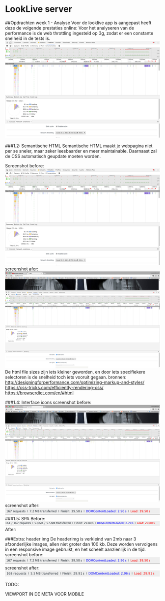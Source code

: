 # LookLive server

##Opdrachten week 1 - Analyse
Voor de looklive app is aangepast heeft deze de volgende prestaties online:
Voor het analyseren van de performance is de web throttling ingesteld op 3g, zodat er een constante snelheid in de tests is. 
<img src="/public/screenshots/screenshot_before_ev.png" alt="">

###1.2: Semantische HTML
Semantische HTML maakt je webpagina niet per se sneler, maar zeker leesbaarder en meer maintainable. Daarnaast zal de CSS automatisch geupdate moeten worden.

Screenshot before:
<img src="/public/screenshots/screenshot_before_ev.png" alt="">
screenshot afer:
<img src="/public/screenshots/screenshot_html_after.png" alt="">
De html file sizes zijn iets kleiner geworden, en door iets specifiekere selectoren is de snelheid toch iets vooruit gegaan.
bronnen:
http://designingforperformance.com/optimizing-markup-and-styles/
https://css-tricks.com/efficiently-rendering-css/
https://browserdiet.com/en/#html

###1.4: Interface icons
screenshot before:
<img src="/public/screenshots/screenshot_html_after.png" alt="">
screenshot after:
<img src="/public/screenshots/screenshot_interfaceicons_after.png" alt="">
###1.5: SPA
Before:
<img src="/public/screenshots/screenshot_headerimg_after.png" alt="">
After:

###Extra: header img
De headerimg is verkleind van 2mb naar 3 afzonderlijke images, allen niet groter dan 100 kb. Deze worden vervolgens in een responsive image gebruikt, en het scheelt aanzienlijk in de tijd.
screenshot before:
<img src="/public/screenshots/screenshot_interfaceicons_after.png" alt="">
screenshot after:
<img src="/public/screenshots/screenshot_spa_after.png" alt="">



TODO:

VIEWPORT IN DE META VOOR MOBILE
